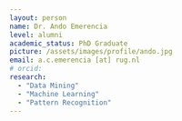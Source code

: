 ```yaml
---
layout: person
name: Dr. Ando Emerencia
level: alumni
academic_status: PhD Graduate
picture: /assets/images/profile/ando.jpg
email: a.c.emerencia [at] rug.nl
# orcid: 
research:
  - "Data Mining"
  - "Machine Learning"
  - "Pattern Recognition"
---
```

